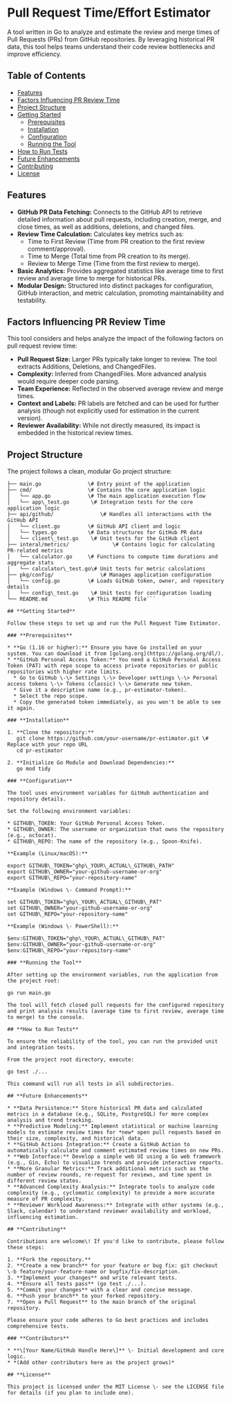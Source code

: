 # **Pull Request Time/Effort Estimator**

A tool written in Go to analyze and estimate the review and merge times of Pull Requests (PRs) from GitHub repositories. By leveraging historical PR data, this tool helps teams understand their code review bottlenecks and improve efficiency.

## **Table of Contents**

* [Features](#bookmark=id.cf5356b9ooef)  
* [Factors Influencing PR Review Time](#bookmark=id.9xe2kgw8zc9m)  
* [Project Structure](#bookmark=id.y6t4ka14c85e)  
* [Getting Started](#bookmark=id.a9k4nkaeglmv)  
  * [Prerequisites](#bookmark=id.zctleeyu391a)  
  * [Installation](#bookmark=id.snqekw7g3hnb)  
  * [Configuration](#bookmark=id.62lhudly5uye)  
  * [Running the Tool](#bookmark=id.l1lbjqtw491c)  
* [How to Run Tests](#bookmark=id.2bz0k0jiwqtg)  
* [Future Enhancements](#bookmark=id.wazr4uz7e53k)  
* [Contributing](#bookmark=id.abu865k8u5i6)  
* [License](#bookmark=id.y5465kf2lv7j)

## **Features**

* **GitHub PR Data Fetching:** Connects to the GitHub API to retrieve detailed information about pull requests, including creation, merge, and close times, as well as additions, deletions, and changed files.  
* **Review Time Calculation:** Calculates key metrics such as:  
  * Time to First Review (Time from PR creation to the first review comment/approval).  
  * Time to Merge (Total time from PR creation to its merge).  
  * Review to Merge Time (Time from the first review to merge).  
* **Basic Analytics:** Provides aggregated statistics like average time to first review and average time to merge for historical PRs.  
* **Modular Design:** Structured into distinct packages for configuration, GitHub interaction, and metric calculation, promoting maintainability and testability.

## **Factors Influencing PR Review Time**

This tool considers and helps analyze the impact of the following factors on pull request review time:

* **Pull Request Size:** Larger PRs typically take longer to review. The tool extracts Additions, Deletions, and ChangedFiles.  
* **Complexity:** Inferred from ChangedFiles. More advanced analysis would require deeper code parsing.  
* **Team Experience:** Reflected in the observed average review and merge times.  
* **Context and Labels:** PR labels are fetched and can be used for further analysis (though not explicitly used for estimation in the current version).  
* **Reviewer Availability:** While not directly measured, its impact is embedded in the historical review times.

## **Project Structure**

The project follows a clean, modular Go project structure:

```pr-effort-estimator/  
├── main.go               \# Entry point of the application  
├── cmd/                  \# Contains the core application logic  
│   └── app.go            \# The main application execution flow  
│   └── app\_test.go       \# Integration tests for the core application logic  
├── api/github/               \# Handles all interactions with the GitHub API  
│   └── client.go         \# GitHub API client and logic  
│   └── types.go          \# Data structures for GitHub PR data  
│   └── client\_test.go    \# Unit tests for the GitHub client  
├── interal/metrics/              \# Contains logic for calculating PR-related metrics  
│   └── calculator.go     \# Functions to compute time durations and aggregate stats  
│   └── calculator\_test.go\# Unit tests for metric calculations  
├── pkg/config/               \# Manages application configuration  
│   └── config.go         \# Loads GitHub token, owner, and repository details  
│   └── config\_test.go    \# Unit tests for configuration loading  
└── README.md             \# This README file```

## **Getting Started**

Follow these steps to set up and run the Pull Request Time Estimator.

### **Prerequisites**

* **Go (1.16 or higher):** Ensure you have Go installed on your system. You can download it from [golang.org](https://golang.org/dl/).  
* **GitHub Personal Access Token:** You need a GitHub Personal Access Token (PAT) with repo scope to access private repositories or public repositories with higher rate limits.  
  * Go to GitHub \-\> Settings \-\> Developer settings \-\> Personal access tokens \-\> Tokens (classic) \-\> Generate new token.  
  * Give it a descriptive name (e.g., pr-estimator-token).  
  * Select the repo scope.  
  * Copy the generated token immediately, as you won't be able to see it again.

### **Installation**

1. **Clone the repository:**  
   git clone https://github.com/your-username/pr-estimator.git \# Replace with your repo URL  
   cd pr-estimator

2. **Initialize Go Module and Download Dependencies:**  
   go mod tidy

### **Configuration**

The tool uses environment variables for GitHub authentication and repository details.

Set the following environment variables:

* GITHUB\_TOKEN: Your GitHub Personal Access Token.  
* GITHUB\_OWNER: The username or organization that owns the repository (e.g., octocat).  
* GITHUB\_REPO: The name of the repository (e.g., Spoon-Knife).

**Example (Linux/macOS):**

export GITHUB\_TOKEN="ghp\_YOUR\_ACTUAL\_GITHUB\_PATH"  
export GITHUB\_OWNER="your-github-username-or-org"  
export GITHUB\_REPO="your-repository-name"

**Example (Windows \- Command Prompt):**

set GITHUB\_TOKEN="ghp\_YOUR\_ACTUAL\_GITHUB\_PAT"  
set GITHUB\_OWNER="your-github-username-or-org"  
set GITHUB\_REPO="your-repository-name"

**Example (Windows \- PowerShell):**

$env:GITHUB\_TOKEN="ghp\_YOUR\_ACTUAL\_GITHUB\_PAT"  
$env:GITHUB\_OWNER="your-github-username-or-org"  
$env:GITHUB\_REPO="your-repository-name"

### **Running the Tool**

After setting up the environment variables, run the application from the project root:

go run main.go

The tool will fetch closed pull requests for the configured repository and print analysis results (average time to first review, average time to merge) to the console.

## **How to Run Tests**

To ensure the reliability of the tool, you can run the provided unit and integration tests.

From the project root directory, execute:

go test ./...

This command will run all tests in all subdirectories.

## **Future Enhancements**

* **Data Persistence:** Store historical PR data and calculated metrics in a database (e.g., SQLite, PostgreSQL) for more complex analysis and trend tracking.  
* **Predictive Modeling:** Implement statistical or machine learning models to estimate review times for *new* open pull requests based on their size, complexity, and historical data.  
* **GitHub Actions Integration:** Create a GitHub Action to automatically calculate and comment estimated review times on new PRs.  
* **Web Interface:** Develop a simple web UI using a Go web framework (e.g., Gin, Echo) to visualize trends and provide interactive reports.  
* **More Granular Metrics:** Track additional metrics such as the number of review rounds, re-request for reviews, and time spent in different review states.  
* **Advanced Complexity Analysis:** Integrate tools to analyze code complexity (e.g., cyclomatic complexity) to provide a more accurate measure of PR complexity.  
* **Reviewer Workload Awareness:** Integrate with other systems (e.g., Slack, calendar) to understand reviewer availability and workload, influencing estimation.

## **Contributing**

Contributions are welcome\! If you'd like to contribute, please follow these steps:

1. **Fork the repository.**  
2. **Create a new branch** for your feature or bug fix: git checkout \-b feature/your-feature-name or bugfix/fix-description.  
3. **Implement your changes** and write relevant tests.  
4. **Ensure all tests pass** (go test ./...).  
5. **Commit your changes** with a clear and concise message.  
6. **Push your branch** to your forked repository.  
7. **Open a Pull Request** to the main branch of the original repository.

Please ensure your code adheres to Go best practices and includes comprehensive tests.

### **Contributors**

* **\[Your Name/GitHub Handle Here\]** \- Initial development and core logic.  
* *(Add other contributors here as the project grows)*

## **License**

This project is licensed under the MIT License \- see the LICENSE file for details (if you plan to include one).
